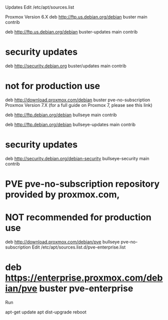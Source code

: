 Updates
Edit /etc/apt/sources.list

Proxmox Version 6.X
deb http://ftp.us.debian.org/debian buster main contrib

deb http://ftp.us.debian.org/debian buster-updates main contrib

# security updates
deb http://security.debian.org buster/updates main contrib

# not for production use
deb http://download.proxmox.com/debian buster pve-no-subscription
Proxmox Version 7.X
(for a full guide on Proxmox 7, please see this link)

deb http://ftp.debian.org/debian bullseye main contrib

deb http://ftp.debian.org/debian bullseye-updates main contrib

# security updates
deb http://security.debian.org/debian-security bullseye-security main contrib

# PVE pve-no-subscription repository provided by proxmox.com,
# NOT recommended for production use
deb http://download.proxmox.com/debian/pve bullseye pve-no-subscription
Edit /etc/apt/sources.list.d/pve-enterprise.list

# deb https://enterprise.proxmox.com/debian/pve buster pve-enterprise
Run

apt-get update
apt dist-upgrade
reboot
